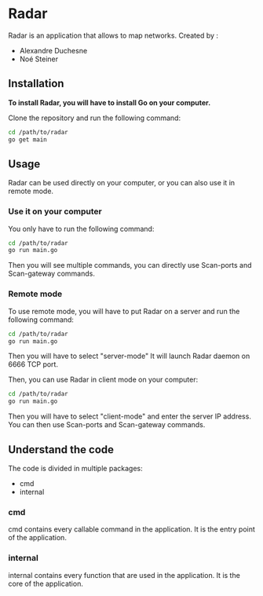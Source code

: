 # Radar

Radar is an application that allows to map networks.
Created by :
- Alexandre Duchesne
- Noé Steiner

## Installation

**To install Radar, you will have to install Go on your computer.**

Clone the repository and run the following command:

```bash
cd /path/to/radar
go get main
```

## Usage

Radar can be used directly on your computer, or you can also use it in remote mode. 

### Use it on your computer

You only have to run the following command:

```bash
cd /path/to/radar
go run main.go
```

Then you will see multiple commands, you can directly use Scan-ports and Scan-gateway commands.

### Remote mode

To use remote mode, you will have to put Radar on a server and run the following command:

```bash
cd /path/to/radar
go run main.go
```

Then you will have to select "server-mode"
It will launch Radar daemon on 6666 TCP port.

Then, you can use Radar in client mode on your computer:
    
```bash
cd /path/to/radar
go run main.go
```

Then you will have to select "client-mode" and enter the server IP address.
You can then use Scan-ports and Scan-gateway commands.

## Understand the code

The code is divided in multiple packages:
- cmd
- internal

### cmd

cmd contains every callable command in the application. It is the entry point of the application.

### internal

internal contains every function that are used in the application. It is the core of the application.
